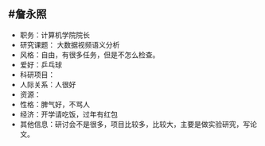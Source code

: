 #詹永照
---

- 职务：计算机学院院长
- 研究课题： 大数据视频语义分析
- 风格：自由，有很多任务，但是不怎么检查。
- 爱好：乒乓球
- 科研项目：
- 人际关系：人很好
- 资源：
- 性格：脾气好，不骂人
- 经济：开学请吃饭，过年有红包
- 其他信息：研讨会不是很多，项目比较多，比较大，主要是做实验研究，写论文。
